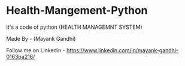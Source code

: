 # Health-Mangement-Python
It's a code of python (HEALTH MANAGEMNT SYSTEM) 


Made By - (Mayank Gandhi)

Follow me on Linkedin - https://www.linkedin.com/in/mayank-gandhi-0163ba216/
